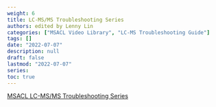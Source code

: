 ```yaml
---
weight: 6
title: LC-MS/MS Troubleshooting Series
authors: edited by Lenny Lin
categories: ["MSACL Video Library", "LC-MS Troubleshooting Guide"]
tags: []
date: "2022-07-07"
description: null
draft: false
lastmod: "2022-07-07"
series:
toc: true
---
```



<!--more-->
[MSACL LC-MS/MS Troubleshooting Series](https://www.msacl.org/index.php?header=Learning_Center&tab=Video_Library&subtab=Search_Video_Library)

